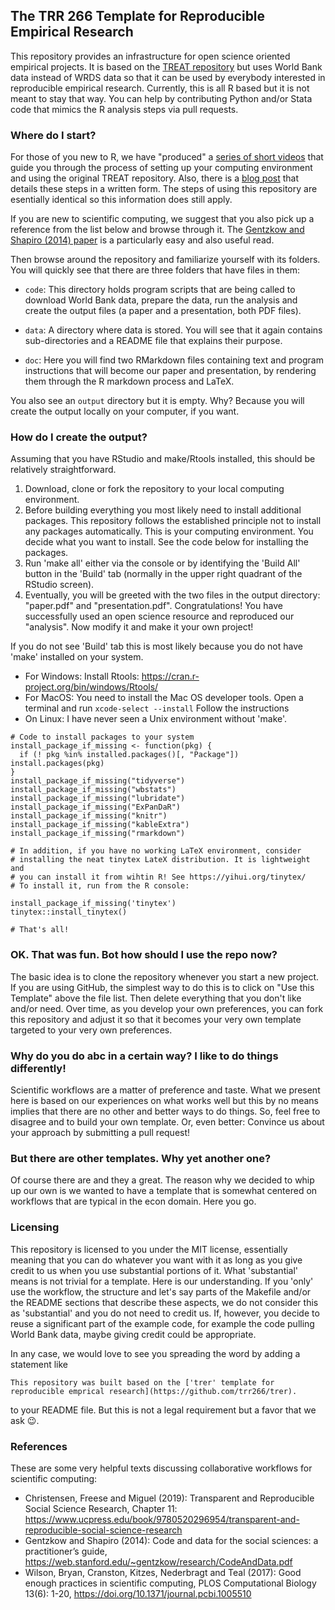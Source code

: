 ## The TRR 266 Template for Reproducible Empirical Research 

This repository provides an infrastructure for open science oriented empirical projects. It is based on the [TREAT repository](https://github.com/trr266/treat) but uses World Bank data instead of WRDS data so that it can be used by everybody interested in reproducible empirical research. Currently, this is all R based but it is not meant to stay that way. You can help by contributing Python and/or Stata code that mimics the R analysis steps via pull requests.


### Where do I start?

For those of you new to R, we have "produced" a [series of short videos](https://www.youtube.com/playlist?list=PL-9XqvJlFJ-5NDUXubrbvF3aEQPeoAki3) that guide you through the process of setting up your computing environment and using the original TREAT repository. Also, there is a [blog post](https://joachim-gassen.github.io/2021/03/get-a-treat/) that details these steps in a written form. The steps of using this repository are esentially identical so this information does still apply.

If you are new to scientific computing, we suggest that you also pick up a reference from the list below and browse through it. The [Gentzkow and Shapiro (2014) paper](https://web.stanford.edu/~gentzkow/research/CodeAndData.pdf) is a particularly easy and also useful read. 

Then browse around the repository and familiarize yourself with its folders. You will quickly see that there are three folders that have files in them:

- `code`: This directory holds program scripts that are being called to download World Bank data, prepare the data, run the analysis and create the output files (a paper and a presentation, both PDF files).

- `data`: A directory where data is stored. You will see that it again contains sub-directories and a README file that explains their purpose.

- `doc`: Here you will find two RMarkdown files containing text and program instructions that will become our paper and presentation, by rendering them through the R markdown process and LaTeX.

You also see an `output` directory but it is empty. Why? Because you will create the output locally on your computer, if you want.


### How do I create the output?

Assuming that you have RStudio and make/Rtools installed, this should be relatively straightforward.

1. Download, clone or fork the repository to your local computing environment.
2. Before building everything you most likely need to install additional packages. This repository follows the established principle not to install any packages automatically. This is your computing environment. You decide what you want to install. See the code below for installing the packages.
4. Run 'make all' either via the console or by identifying the 'Build All' button in the 'Build' tab (normally in the upper right quadrant of the RStudio screen). 
5. Eventually, you will be greeted with the two files in the output directory: "paper.pdf" and "presentation.pdf". Congratulations! You have successfully used an open science resource and reproduced our "analysis". Now modify it and make it your own project!

If you do not see 'Build' tab this is most likely because you do not have 'make' installed on your system. 
  - For Windows: Install Rtools: https://cran.r-project.org/bin/windows/Rtools/
  - For MacOS: You need to install the Mac OS developer tools. Open a terminal and run `xcode-select --install` Follow the instructions
  - On Linux: I have never seen a Unix environment without 'make'. 

```
# Code to install packages to your system
install_package_if_missing <- function(pkg) {
  if (! pkg %in% installed.packages()[, "Package"]) install.packages(pkg)
}
install_package_if_missing("tidyverse")
install_package_if_missing("wbstats")
install_package_if_missing("lubridate")
install_package_if_missing("ExPanDaR")
install_package_if_missing("knitr")
install_package_if_missing("kableExtra")
install_package_if_missing("rmarkdown")

# In addition, if you have no working LaTeX environment, consider
# installing the neat tinytex LateX distribution. It is lightweight and
# you can install it from wihtin R! See https://yihui.org/tinytex/
# To install it, run from the R console:

install_package_if_missing('tinytex')
tinytex::install_tinytex()

# That's all!
```

### OK. That was fun. Bot how should I use the repo now?

The basic idea is to clone the repository whenever you start a new project. If you are using GitHub, the simplest way to do this is to click on "Use this Template" above the file list. Then delete everything that you don't like and/or need. Over time, as you develop your own preferences, you can fork this repository and adjust it so that it becomes your very own template targeted to your very own preferences.


### Why do you do abc in a certain way? I like to do things differently!

Scientific workflows are a matter of preference and taste. What we present here is based on our experiences on what works well but this by no means implies that there are no other and better ways to do things. So, feel free to disagree and to build your own template. Or, even better: Convince us about your approach by submitting a pull request!


### But there are other templates. Why yet another one?

Of course there are and they a great. The reason why we decided to whip up our own is we wanted to have a template that is somewhat centered on workflows that are typical in the econ domain. Here you go.


### Licensing

This repository is licensed to you under the MIT license, essentially meaning that you can do whatever you want with it as long as you give credit to us when you use substantial portions of it. What 'substantial' means is not trivial for a template. Here is our understanding. If you 'only' use the workflow, the structure and let's say parts of the Makefile and/or the README sections that describe these aspects, we do not consider this as 'substantial' and you do not need to credit us. If, however, you decide to reuse a significant part of the example code, for example the code pulling World Bank data, maybe giving credit could be appropriate.

In any case, we would love to see you spreading the word by adding a statement like 

```
This repository was built based on the ['trer' template for reproducible emprical research](https://github.com/trr266/trer).
```

to your README file. But this is not a legal requirement but a favor that we ask 😉.


### References

These are some very helpful texts discussing collaborative workflows for scientific computing:

- Christensen, Freese and Miguel (2019): Transparent and Reproducible Social Science Research, Chapter 11: https://www.ucpress.edu/book/9780520296954/transparent-and-reproducible-social-science-research
- Gentzkow and Shapiro (2014): Code and data for the social sciences:
a practitioner’s guide, https://web.stanford.edu/~gentzkow/research/CodeAndData.pdf
- Wilson, Bryan, Cranston, Kitzes, Nederbragt and Teal (2017): Good enough practices in scientific computing, PLOS Computational Biology 13(6): 1-20, https://doi.org/10.1371/journal.pcbi.1005510


